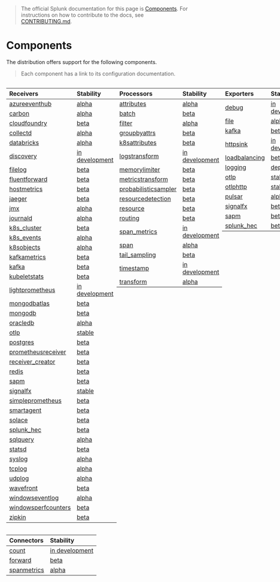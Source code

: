 > The official Splunk documentation for this page is [Components](https://docs.splunk.com/Observability/gdi/opentelemetry/components.html). 
> For instructions on how to contribute to the docs, see [CONTRIBUTING.md](../CONTRIBUTING.md#documentation).

# Components

The distribution offers support for the following components.

> Each component has a link to its configuration documentation.

<div style="display: grid;grid-template-columns: auto auto auto auto;">

<div>

| Receivers                                                                                                                               | Stability        |
|:----------------------------------------------------------------------------------------------------------------------------------------|:-----------------|
| [azureeventhub](https://github.com/open-telemetry/opentelemetry-collector-contrib/tree/main/receiver/azureeventhubreceiver)             | [alpha]          |
| [carbon](https://github.com/open-telemetry/opentelemetry-collector-contrib/tree/main/receiver/carbonreceiver)                           | [alpha]          |
| [cloudfoundry](https://github.com/open-telemetry/opentelemetry-collector-contrib/tree/main/receiver/cloudfoundryreceiver)               | [beta]           |
| [collectd](https://github.com/open-telemetry/opentelemetry-collector-contrib/tree/main/receiver/collectdreceiver)                       | [alpha]          |
| [databricks](../internal/receiver/databricksreceiver)                                                                                   | [alpha]          |
| [discovery](../internal/receiver/discoveryreceiver)                                                                                     | [in development] |
| [filelog](https://github.com/open-telemetry/opentelemetry-collector-contrib/tree/main/receiver/filelogreceiver)                         | [beta]           |
| [fluentforward](https://github.com/open-telemetry/opentelemetry-collector-contrib/tree/main/receiver/fluentforwardreceiver)             | [beta]           |
| [hostmetrics](https://github.com/open-telemetry/opentelemetry-collector-contrib/tree/main/receiver/hostmetricsreceiver)                 | [beta]           |
| [jaeger](https://github.com/open-telemetry/opentelemetry-collector-contrib/tree/main/receiver/jaegerreceiver)                           | [beta]           |
| [jmx](https://github.com/open-telemetry/opentelemetry-collector-contrib/tree/main/receiver/jmxreceiver)                                 | [alpha]          |
| [journald](https://github.com/open-telemetry/opentelemetry-collector-contrib/tree/main/receiver/journaldreceiver)                       | [alpha]          |
| [k8s_cluster](https://github.com/open-telemetry/opentelemetry-collector-contrib/tree/main/receiver/k8sclusterreceiver)                  | [beta]           |
| [k8s_events](https://github.com/open-telemetry/opentelemetry-collector-contrib/tree/main/receiver/k8seventsreceiver)                    | [alpha]          |
| [k8sobjects](https://github.com/open-telemetry/opentelemetry-collector-contrib/tree/main/receiver/k8sobjectsreceiver)                   | [alpha]          |
| [kafkametrics](https://github.com/open-telemetry/opentelemetry-collector-contrib/tree/main/receiver/kafkametricsreceiver)               | [beta]           |
| [kafka](https://github.com/open-telemetry/opentelemetry-collector-contrib/tree/main/receiver/kafkareceiver)                             | [beta]           |
| [kubeletstats](https://github.com/open-telemetry/opentelemetry-collector-contrib/tree/main/receiver/kubeletstatsreceiver)               | [beta]           |
| [lightprometheus](../internal/receiver/lightprometheusreceiver)                                                                         | [in development] |
| [mongodbatlas](https://github.com/open-telemetry/opentelemetry-collector-contrib/tree/main/receiver/mongodbatlasreceiver)               | [beta]           |
| [mongodb](https://github.com/open-telemetry/opentelemetry-collector-contrib/tree/main/receiver/mongodbreceiver)               | [beta]           |
| [oracledb](https://github.com/open-telemetry/opentelemetry-collector-contrib/tree/main/receiver/oracledbreceiver)                       | [alpha]          |
| [otlp](https://github.com/open-telemetry/opentelemetry-collector/tree/main/receiver/otlpreceiver)                                       | [stable]         |
| [postgres](https://github.com/open-telemetry/opentelemetry-collector-contrib/tree/main/receiver/postgresqlreceiver)                     | [beta]           |
| [prometheusreceiver](https://github.com/open-telemetry/opentelemetry-collector-contrib/tree/main/receiver/prometheusreceiver)           | [beta]           |
| [receiver_creator](https://github.com/open-telemetry/opentelemetry-collector-contrib/tree/main/receiver/receivercreator)                | [beta]           |
| [redis](https://github.com/open-telemetry/opentelemetry-collector-contrib/tree/main/receiver/redisreceiver)                             | [beta]           |
| [sapm](https://github.com/open-telemetry/opentelemetry-collector-contrib/tree/main/receiver/sapmreceiver)                               | [beta]           |
| [signalfx](https://github.com/open-telemetry/opentelemetry-collector-contrib/tree/main/receiver/signalfxreceiver)                       | [stable]         |
| [simpleprometheus](https://github.com/open-telemetry/opentelemetry-collector-contrib/tree/main/receiver/simpleprometheusreceiver)       | [beta]           |
| [smartagent](../pkg/receiver/smartagentreceiver)                                                                                        | [beta]           |
| [solace](https://github.com/open-telemetry/opentelemetry-collector-contrib/tree/main/receiver/solacereceiver)                           | [beta]           |
| [splunk_hec](https://github.com/open-telemetry/opentelemetry-collector-contrib/tree/main/receiver/splunkhecreceiver)                    | [beta]           |
| [sqlquery](https://github.com/open-telemetry/opentelemetry-collector-contrib/tree/main/receiver/sqlqueryreceiver)                       | [alpha]          |
| [statsd](https://github.com/open-telemetry/opentelemetry-collector-contrib/tree/main/receiver/statsdreceiver)                           | [beta]           |
| [syslog](https://github.com/open-telemetry/opentelemetry-collector-contrib/tree/main/receiver/syslogreceiver)                           | [alpha]          |
| [tcplog](https://github.com/open-telemetry/opentelemetry-collector-contrib/tree/main/receiver/tcplogreceiver)                           | [alpha]          |
| [udplog](https://github.com/open-telemetry/opentelemetry-collector-contrib/tree/main/receiver/udplogreceiver)                           | [alpha]          |
| [wavefront](https://github.com/open-telemetry/opentelemetry-collector-contrib/tree/main/receiver/wavefrontreceiver)                     | [beta]           |
| [windowseventlog](https://github.com/open-telemetry/opentelemetry-collector-contrib/tree/main/receiver/windowseventlogreceiver)         | [alpha]          |
| [windowsperfcounters](https://github.com/open-telemetry/opentelemetry-collector-contrib/tree/main/receiver/windowsperfcountersreceiver) | [beta]           |
| [zipkin](https://github.com/open-telemetry/opentelemetry-collector-contrib/tree/main/receiver/zipkinreceiver)                           | [beta]           |

</div>

<div>

| Processors                                                                                                                                  | Stability                   |
|:--------------------------------------------------------------------------------------------------------------------------------------------|:----------------------------|
| [attributes](https://github.com/open-telemetry/opentelemetry-collector-contrib/tree/main/processor/attributesprocessor)                     | [alpha]                     |
| [batch](https://github.com/open-telemetry/opentelemetry-collector/tree/main/processor/batchprocessor)                                       | [beta]                      |
| [filter](https://github.com/open-telemetry/opentelemetry-collector-contrib/tree/main/processor/filterprocessor)                             | [alpha]                     |
| [groupbyattrs](https://github.com/open-telemetry/opentelemetry-collector-contrib/tree/main/processor/groupbyattrsprocessor)                 | [beta]                      |
| [k8sattributes](https://github.com/open-telemetry/opentelemetry-collector-contrib/tree/main/processor/k8sattributesprocessor)               | [beta]                      |
| [logstransform](https://github.com/open-telemetry/opentelemetry-collector-contrib/tree/main/processor/logstransformprocessor)               | [in development]            |
| [memorylimiter](https://github.com/open-telemetry/opentelemetry-collector/blob/main/processor/memorylimiterprocessor)                       | [beta]                      |
| [metricstransform](https://github.com/open-telemetry/opentelemetry-collector-contrib/tree/main/processor/metricstransformprocessor)         | [beta]                      |
| [probabilisticsampler](https://github.com/open-telemetry/opentelemetry-collector-contrib/tree/main/processor/probabilisticsamplerprocessor) | [beta] |
| [resourcedetection](https://github.com/open-telemetry/opentelemetry-collector-contrib/tree/main/processor/resourcedetectionprocessor)       | [beta]                      |
| [resource](https://github.com/open-telemetry/opentelemetry-collector-contrib/tree/main/processor/resourceprocessor)                         | [beta]                      |
| [routing](https://github.com/open-telemetry/opentelemetry-collector-contrib/tree/main/processor/routingprocessor)                           | [beta]                      |
| [span_metrics](https://github.com/open-telemetry/opentelemetry-collector-contrib/tree/main/processor/spanmetricsprocessor)                  | [in development]            |
| [span](https://github.com/open-telemetry/opentelemetry-collector-contrib/tree/main/processor/spanprocessor)                                 | [alpha]                     |
| [tail_sampling](https://github.com/open-telemetry/opentelemetry-collector-contrib/tree/main/processor/tailsamplingprocessor)                | [beta]                      |
| [timestamp](../pkg/processor/timestampprocessor)                                                                                                     | [in development]            |
| [transform](https://github.com/open-telemetry/opentelemetry-collector-contrib/tree/main/processor/transformprocessor)                       | [alpha]                     |

</div>

<div>

| Exporters                                                                                                                   | Stability        |
|:----------------------------------------------------------------------------------------------------------------------------|:-----------------|
| [debug](https://github.com/open-telemetry/opentelemetry-collector/tree/main/exporter/debugexporter)                         | [in development] |
| [file](https://github.com/open-telemetry/opentelemetry-collector-contrib/tree/main/exporter/fileexporter)                   | [alpha]          |
| [kafka](https://github.com/open-telemetry/opentelemetry-collector-contrib/tree/main/exporter/kafkaexporter)                 | [beta]           |
| [httpsink](../internal/exporter/httpsinkexporter)                                                                           | [in development] |
| [loadbalancing](https://github.com/open-telemetry/opentelemetry-collector-contrib/tree/main/exporter/loadbalancingexporter) | [beta]           |
| [logging](https://github.com/open-telemetry/opentelemetry-collector/tree/main/exporter/loggingexporter)                     | [deprecated]     |
| [otlp](https://github.com/open-telemetry/opentelemetry-collector/tree/main/exporter/otlpexporter)                           | [stable]         |
| [otlphttp](https://github.com/open-telemetry/opentelemetry-collector/tree/main/exporter/otlphttpexporter)                   | [stable]         |
| [pulsar](https://github.com/open-telemetry/opentelemetry-collector-contrib/tree/main/exporter/pulsarexporter)               | [alpha]          |
| [signalfx](https://github.com/open-telemetry/opentelemetry-collector-contrib/tree/main/exporter/signalfxexporter)           | [beta]           |
| [sapm](https://github.com/open-telemetry/opentelemetry-collector-contrib/tree/main/exporter/sapmexporter)                   | [beta]           |
| [splunk_hec](https://github.com/open-telemetry/opentelemetry-collector-contrib/tree/main/exporter/splunkhecexporter)        | [beta]           |

</div>

<div>

| Extensions                                                                                                                          | Stability  |
|:------------------------------------------------------------------------------------------------------------------------------------|:-----------|
| [basicauth](https://github.com/open-telemetry/opentelemetry-collector-contrib/tree/main/extension/basicauthextension)               | [beta]     |
| [docker_observer](https://github.com/open-telemetry/opentelemetry-collector-contrib/tree/main/extension/observer/dockerobserver)    | [beta]     |
| [ecs_observer](https://github.com/open-telemetry/opentelemetry-collector-contrib/tree/main/extension/observer/ecsobserver)          | [beta]     |
| [ecs_task_observer](https://github.com/open-telemetry/opentelemetry-collector-contrib/tree/main/extension/observer/ecstaskobserver) | [beta]     |
| [healthcheck](https://github.com/open-telemetry/opentelemetry-collector-contrib/tree/main/extension/healthcheckextension)           | [beta]     |
| [httpforwarder](https://github.com/open-telemetry/opentelemetry-collector-contrib/tree/main/extension/httpforwarder)                | [beta]     |
| [host_observer](https://github.com/open-telemetry/opentelemetry-collector-contrib/tree/main/extension/observer/hostobserver)        | [beta]     |
| [k8s_observer](https://github.com/open-telemetry/opentelemetry-collector-contrib/tree/main/extension/observer/k8sobserver)          | [beta]     |
| [pprof](https://github.com/open-telemetry/opentelemetry-collector-contrib/tree/main/extension/pprofextension)                       | [beta]     |
| [smartagent](../pkg/extension/smartagentextension)                                                                                  | [beta]     |
| [zpages](https://github.com/open-telemetry/opentelemetry-collector/tree/main/extension/zpagesextension)                             | [beta]     |
| [file_storage](https://github.com/open-telemetry/opentelemetry-collector-contrib/tree/main/extension/storage/filestorage)           | [beta]     |
| [ballast](https://github.com/open-telemetry/opentelemetry-collector/tree/main/extension/ballastextension)                           | [beta]     |

</div>

<div>

| Connectors                                                                                                                 | Stability        |
|:---------------------------------------------------------------------------------------------------------------------------|:-----------------|
| [count](https://github.com/open-telemetry/opentelemetry-collector-contrib/tree/main/connector/countconnector)              | [in development] |
| [forward](https://github.com/open-telemetry/opentelemetry-collector/tree/main/connector/forwardconnector)                  | [beta]           |
| [spanmetrics](https://github.com/open-telemetry/opentelemetry-collector-contrib/tree/main/connector/spanmetricsconnector)  | [alpha]          |

</div>
</div>

[stable]: https://github.com/open-telemetry/opentelemetry-collector#stable
[beta]: https://github.com/open-telemetry/opentelemetry-collector#beta
[alpha]: https://github.com/open-telemetry/opentelemetry-collector#alpha
[in development]: https://github.com/open-telemetry/opentelemetry-collector#development
[deprecated]: https://github.com/open-telemetry/opentelemetry-collector#deprecated

